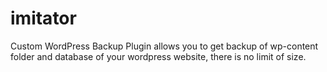 # imitator
 Custom WordPress Backup Plugin allows you to get backup of wp-content folder and database of your wordpress website, there is no limit of size.
